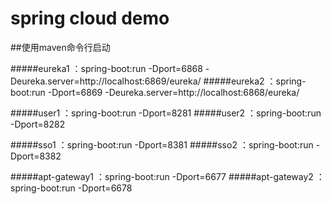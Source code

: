 # spring cloud demo

##使用maven命令行启动

#####eureka1 ：spring-boot:run -Dport=6868 -Deureka.server=http://localhost:6869/eureka/
#####eureka2 ：spring-boot:run -Dport=6869 -Deureka.server=http://localhost:6868/eureka/

#####user1 ：spring-boot:run -Dport=8281
#####user2 ：spring-boot:run -Dport=8282

#####sso1 ：spring-boot:run -Dport=8381
#####sso2 ：spring-boot:run -Dport=8382

#####apt-gateway1 ：spring-boot:run -Dport=6677
#####apt-gateway2 ：spring-boot:run -Dport=6678
